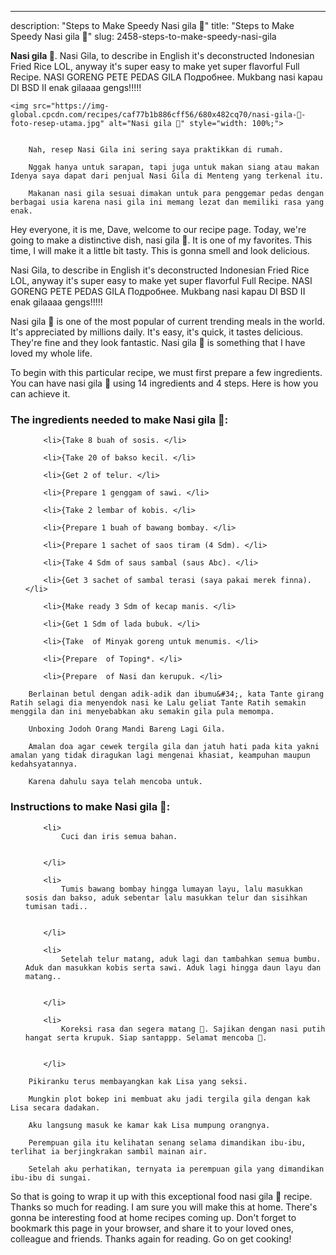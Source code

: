 ---
description: "Steps to Make Speedy Nasi gila 🍛"
title: "Steps to Make Speedy Nasi gila 🍛"
slug: 2458-steps-to-make-speedy-nasi-gila

<p>
	<strong>Nasi gila 🍛</strong>. 
	Nasi Gila, to describe in English it&#39;s deconstructed Indonesian Fried Rice LOL, anyway it&#39;s super easy to make yet super flavorful Full Recipe. NASI GORENG PETE PEDAS GILA Подробнее. Mukbang nasi kapau DI BSD II enak gilaaaa gengs!!!!!
</p>
<p>
	
	<img src="https://img-global.cpcdn.com/recipes/caf77b1b886cff56/680x482cq70/nasi-gila-🍛-foto-resep-utama.jpg" alt="Nasi gila 🍛" style="width: 100%;">
	
	
		Nah, resep Nasi Gila ini sering saya praktikkan di rumah.
	
		Nggak hanya untuk sarapan, tapi juga untuk makan siang atau makan Idenya saya dapat dari penjual Nasi Gila di Menteng yang terkenal itu.
	
		Makanan nasi gila sesuai dimakan untuk para penggemar pedas dengan berbagai usia karena nasi gila ini memang lezat dan memiliki rasa yang enak.
	
</p>
<p>
	Hey everyone, it is me, Dave, welcome to our recipe page. Today, we're going to make a distinctive dish, nasi gila 🍛. It is one of my favorites. This time, I will make it a little bit tasty. This is gonna smell and look delicious.
</p>
	
<p>
	Nasi Gila, to describe in English it&#39;s deconstructed Indonesian Fried Rice LOL, anyway it&#39;s super easy to make yet super flavorful Full Recipe. NASI GORENG PETE PEDAS GILA Подробнее. Mukbang nasi kapau DI BSD II enak gilaaaa gengs!!!!!
</p>
<p>
	Nasi gila 🍛 is one of the most popular of current trending meals in the world. It's appreciated by millions daily. It's easy, it's quick, it tastes delicious. They're fine and they look fantastic. Nasi gila 🍛 is something that I have loved my whole life.
</p>

<p>
To begin with this particular recipe, we must first prepare a few ingredients. You can have nasi gila 🍛 using 14 ingredients and 4 steps. Here is how you can achieve it.
</p>

<h3>The ingredients needed to make Nasi gila 🍛:</h3>

<ol>
	
		<li>{Take 8 buah of sosis. </li>
	
		<li>{Take 20 of bakso kecil. </li>
	
		<li>{Get 2 of telur. </li>
	
		<li>{Prepare 1 genggam of sawi. </li>
	
		<li>{Take 2 lembar of kobis. </li>
	
		<li>{Prepare 1 buah of bawang bombay. </li>
	
		<li>{Prepare 1 sachet of saos tiram (4 Sdm). </li>
	
		<li>{Take 4 Sdm of saus sambal (saus Abc). </li>
	
		<li>{Get 3 sachet of sambal terasi (saya pakai merek finna). </li>
	
		<li>{Make ready 3 Sdm of kecap manis. </li>
	
		<li>{Get 1 Sdm of lada bubuk. </li>
	
		<li>{Take  of Minyak goreng untuk menumis. </li>
	
		<li>{Prepare  of Toping*. </li>
	
		<li>{Prepare  of Nasi dan kerupuk. </li>
	
</ol>
<p>
	
		Berlainan betul dengan adik-adik dan ibumu&#34;, kata Tante girang Ratih selagi dia menyendok nasi ke Lalu geliat Tante Ratih semakin menggila dan ini menyebabkan aku semakin gila pula memompa.
	
		Unboxing Jodoh Orang Mandi Bareng Lagi Gila.
	
		Amalan doa agar cewek tergila gila dan jatuh hati pada kita yakni amalan yang tidak diragukan lagi mengenai khasiat, keampuhan maupun kedahsyatannya.
	
		Karena dahulu saya telah mencoba untuk.
	
</p>

<h3>Instructions to make Nasi gila 🍛:</h3>

<ol>
	
		<li>
			Cuci dan iris semua bahan.
			
			
		</li>
	
		<li>
			Tumis bawang bombay hingga lumayan layu, lalu masukkan sosis dan bakso, aduk sebentar lalu masukkan telur dan sisihkan tumisan tadi..
			
			
		</li>
	
		<li>
			Setelah telur matang, aduk lagi dan tambahkan semua bumbu. Aduk dan masukkan kobis serta sawi. Aduk lagi hingga daun layu dan matang..
			
			
		</li>
	
		<li>
			Koreksi rasa dan segera matang 🤗. Sajikan dengan nasi putih hangat serta krupuk. Siap santappp. Selamat mencoba 🤗.
			
			
		</li>
	
</ol>

<p>
	
		Pikiranku terus membayangkan kak Lisa yang seksi.
	
		Mungkin plot bokep ini membuat aku jadi tergila gila dengan kak Lisa secara dadakan.
	
		Aku langsung masuk ke kamar kak Lisa mumpung orangnya.
	
		Perempuan gila itu kelihatan senang selama dimandikan ibu-ibu, terlihat ia berjingkrakan sambil mainan air.
	
		Setelah aku perhatikan, ternyata ia perempuan gila yang dimandikan ibu-ibu di sungai.
	
</p>

<p>
	So that is going to wrap it up with this exceptional food nasi gila 🍛 recipe. Thanks so much for reading. I am sure you will make this at home. There's gonna be interesting food at home recipes coming up. Don't forget to bookmark this page in your browser, and share it to your loved ones, colleague and friends. Thanks again for reading. Go on get cooking!
</p>
